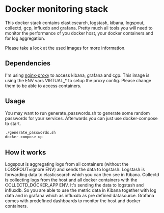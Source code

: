 # Docker monitoring stack

This docker stack contains elasticsearch, logstash, kibana, logspout, collectd, gcp, influxdb and grafana. Pretty much all tools you will need to monitor the performance of you docker host, your docker containers and for log aggregation.

Please take a look at the used images for more information.

## Dependencies

I'm using [nginx-proxy](https://github.com/jwilder/nginx-proxy) to access kibana, grafana and cgp. This image is using the ENV vars VIRTUAL_* to setup the proxy config. Please change them to be able to access containers.

## Usage

You may want to run generate_passwords.sh to generate some random passwords for your services.
Afterwards you can just use docker-compose to start.

```bash
./generate_passwords.sh
docker-compose up
```

## How it works

Logspout is aggregating logs from all containers (without the LOGSPOUT=ignore ENV) and sends the data to logstash. Logstash is forwarding data to elasticsearch which you can then see in Kibana.
Collectd is collecting logs from the host and all docker containers with the COLLECTD_DOCKER_APP ENV. It's sending the data to logstash and influxdb. So you are able to use the metric data in Kibana together with log data and in grafana which as influxdb as pre defined datasource.
Grafana comes with predefined dashboards to monitor the host and docker containers.
